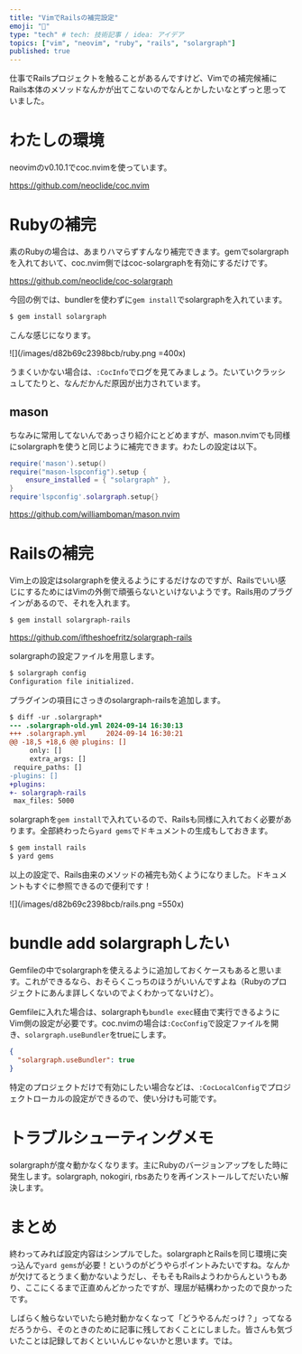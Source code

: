 ```yaml
---
title: "VimでRailsの補完設定"
emoji: "🎼"
type: "tech" # tech: 技術記事 / idea: アイデア
topics: ["vim", "neovim", "ruby", "rails", "solargraph"]
published: true
---
```


仕事でRailsプロジェクトを触ることがあるんですけど、Vimでの補完候補にRails本体のメソッドなんかが出てこないのでなんとかしたいなとずっと思っていました。

# わたしの環境

neovimのv0.10.1でcoc.nvimを使っています。

https://github.com/neoclide/coc.nvim

# Rubyの補完

素のRubyの場合は、あまりハマらずすんなり補完できます。gemでsolargraphを入れておいて、coc.nvim側ではcoc-solargraphを有効にするだけです。

https://github.com/neoclide/coc-solargraph

今回の例では、bundlerを使わずに`gem install`でsolargraphを入れています。

```sh
$ gem install solargraph
```

こんな感じになります。

![](/images/d82b69c2398bcb/ruby.png =400x)

うまくいかない場合は、`:CocInfo`でログを見てみましょう。たいていクラッシュしてたりと、なんだかんだ原因が出力されています。

## mason

ちなみに常用してないんであっさり紹介にとどめますが、mason.nvimでも同様にsolargraphを使うと同じように補完できます。わたしの設定は以下。

```lua
require('mason').setup()
require("mason-lspconfig").setup {
    ensure_installed = { "solargraph" },
}
require'lspconfig'.solargraph.setup{}
```

https://github.com/williamboman/mason.nvim


# Railsの補完

Vim上の設定はsolargraphを使えるようにするだけなのですが、Railsでいい感じにするためにはVimの外側で頑張らないといけないようです。Rails用のプラグインがあるので、それを入れます。

```sh
$ gem install solargraph-rails
```

https://github.com/iftheshoefritz/solargraph-rails

solargraphの設定ファイルを用意します。

```sh
$ solargraph config
Configuration file initialized.
```

プラグインの項目にさっきのsolargraph-railsを追加します。

```diff
$ diff -ur .solargraph*
--- .solargraph-old.yml 2024-09-14 16:30:13
+++ .solargraph.yml     2024-09-14 16:30:21
@@ -18,5 +18,6 @@ plugins: []
     only: []
     extra_args: []
 require_paths: []
-plugins: []
+plugins:
+- solargraph-rails
 max_files: 5000
```

solargraphを`gem install`で入れているので、Railsも同様に入れておく必要があります。全部終わったら`yard gems`でドキュメントの生成もしておきます。

```sh
$ gem install rails
$ yard gems
```

以上の設定で、Rails由来のメソッドの補完も効くようになりました。ドキュメントもすぐに参照できるので便利です！

![](/images/d82b69c2398bcb/rails.png =550x)

# bundle add solargraphしたい

Gemfileの中でsolargraphを使えるように追加しておくケースもあると思います。これができるなら、おそらくこっちのほうがいいんですよね（Rubyのプロジェクトにあんま詳しくないのでよくわかってないけど）。

Gemfileに入れた場合は、solargraphも`bundle exec`経由で実行できるようにVim側の設定が必要です。coc.nvimの場合は`:CocConfig`で設定ファイルを開き、`solargraph.useBundler`をtrueにします。

```json
{
  "solargraph.useBundler": true
}
```

特定のプロジェクトだけで有効にしたい場合などは、`:CocLocalConfig`でプロジェクトローカルの設定ができるので、使い分けも可能です。

# トラブルシューティングメモ

solargraphが度々動かなくなります。主にRubyのバージョンアップをした時に発生します。solargraph, nokogiri, rbsあたりを再インストールしてだいたい解決します。

# まとめ

終わってみれば設定内容はシンプルでした。solargraphとRailsを同じ環境に突っ込んで`yard gems`が必要！というのがどうやらポイントみたいですね。なんかが欠けてるとうまく動かないようだし、そもそもRailsようわからんというもあり、ここにくるまで正直めんどかったですが、理屈が結構わかったので良かったです。

しばらく触らないでいたら絶対動かなくなって「どうやるんだっけ？」ってなるだろうから、そのときのために記事に残しておくことにしました。皆さんも気づいたことは記録しておくといいんじゃないかと思います。では。



